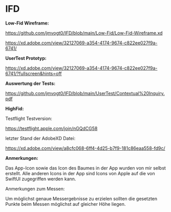 # IFD

**Low-Fid Wireframe:**

https://github.com/jmvogt0/IFD/blob/main/Low-Fid/Low-Fid-Wireframe.xd

https://xd.adobe.com/view/32127069-a354-4174-9674-c822ee027f9a-6741/

**UserTest Prototyp:**

https://xd.adobe.com/view/32127069-a354-4174-9674-c822ee027f9a-6741/?fullscreen&hints=off

**Auswertung der Tests:**

https://github.com/jmvogt0/IFD/blob/main/UserTest/Contextual%20Inquiry.pdf

**HighFid:**

Testflight Testversion:

https://testflight.apple.com/join/nGQdCG58 

letzter Stand der AdobeXD Datei:

https://xd.adobe.com/view/a8cfc068-6ff4-4d25-b7f9-181c86eaa558-fd9c/


**Anmerkungen:**

Das App-Icon sowie das Icon des Baumes in der App wurden von mir selbst erstellt.
Alle anderen Icons in der App sind Icons von Apple auf die von SwiftUI zugegriffen werden kann.

Anmerkungen zum Messen:

Um möglichst genaue Messergebnisse zu erzielen sollten die gesetzten Punkte beim Messen möglichst auf gleicher Höhe liegen.
